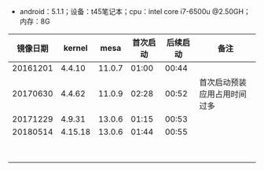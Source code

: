 - android：5.1.1；设备：t45笔记本；cpu：intel core i7-6500u @2.50GH；内存：8G

镜像日期|kernel|mesa|首次启动|后续启动|备注|
-----|-----|-----|-----|-----|-----|
20161201|4.4.10|11.0.7|01:00|00:44||
20170630|4.4.62|11.0.9|02:28|00:52|首次启动预装应用占用时间过多|
20171229|4.9.31|13.0.6|01:15|00:53||
20180514|4.15.18|13.0.6|01:44|00:55||
||||||
||||||
||||||
||||||
||||||
||||||
||||||
||||||

